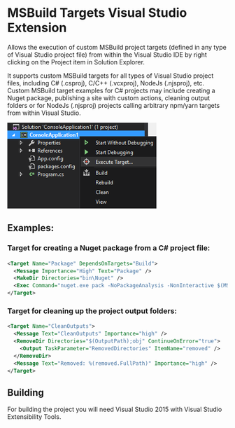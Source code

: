 # MSBuild Targets Visual Studio Extension

Allows the execution of custom MSBuild project targets (defined in any type of Visual Studio project file) from within the Visual Studio IDE by right clicking on the Project item in Solution Explorer.

It supports custom MSBuild targets for all types of Visual Studio project files, including C# (.csproj), C/C++ (.vcxproj), NodeJs (.njsproj), etc. Custom MSBuild target examples for C# projects may include creating a Nuget package, publishing a site with custom actions, cleaning output folders or for NodeJs (.njsproj) projects calling arbitrary npm/yarn targets from within Visual Studio.

![img2](img2.png)

## Examples:

### Target for creating a Nuget package from a C# project file:
```xml
<Target Name="Package" DependsOnTargets="Build">
  <Message Importance="High" Text="Package" />
  <MakeDir Directories="bin\Nuget" />
  <Exec Command="nuget.exe pack -NoPackageAnalysis -NonInteractive $(MSBuildProjectName).csproj" />
</Target>
```

### Target for cleaning up the project output folders:
```xml
<Target Name="CleanOutputs">
  <Message Text="CleanOutputs" Importance="high" />
  <RemoveDir Directories="$(OutputPath);obj" ContinueOnError="true">
    <Output TaskParameter="RemovedDirectories" ItemName="removed" />
  </RemoveDir>
  <Message Text="Removed: %(removed.FullPath)" Importance="high" />
</Target>
```

## Building
For building the project you will need Visual Studio 2015 with Visual Studio Extensibility Tools.

